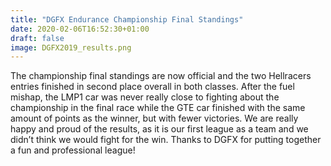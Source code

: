 ```yaml
---
title: "DGFX Endurance Championship Final Standings"
date: 2020-02-06T16:52:30+01:00
draft: false
image: DGFX2019_results.png
---
```



The championship final standings are now official and the two Hellracers entries finished in second place overall in both classes. After the fuel mishap, the LMP1 car was never really close to fighting about the championship in the final race while the GTE car finished with the same amount of points as the winner, but with fewer victories. We are really happy and proud of the results, as it is our first league as a team and we didn’t think we would fight for the win. Thanks to DGFX for putting together a fun and professional league!



